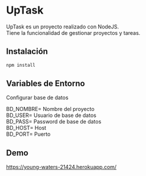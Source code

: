 # UpTask

UpTask es un proyecto realizado con NodeJS. <br/>
Tiene la funcionalidad de gestionar proyectos y tareas.


## Instalación

```bash
npm install
```


## Variables de Entorno

Configurar base de datos

BD_NOMBRE= Nombre del proyecto<br/>
BD_USER= Usuario de base de datos<br/>
BD_PASS= Password de base de datos<br/>
BD_HOST= Host<br/>
BD_PORT= Puerto<br/>


## Demo

https://young-waters-21424.herokuapp.com/

